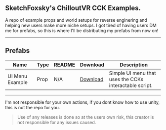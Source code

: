 ## SketchFoxsky's ChilloutVR CCK Examples.
A repo of example props and world setups for reverse enginering and helping new users make more niche setups.
I got tired of having users DM me for prefabs, so this is where I'll be distributing my prefabs from now on!

---

## Prefabs

| Name                  | Type     | README                                          | Download                                                                                                                                | Description                               |
|-----------------------|----------|-------------------------------------------------|-----------------------------------------------------------------------------------------------------------------------------------------|-------------------------------------------|
| UI Menu Example| Prop   | N/A | [Download](https://github.com/SketchFoxsky/CVR_Examples/releases/tag/UIPropExample) | Simple UI menu that uses the CCKs interactable script. |

---

I'm not responsible for your own actions, if you dont know how to use unity, this is not the repo for you.

> Use of any releases is done so at the users own risk, this creator is not responsible for any issues caused.

